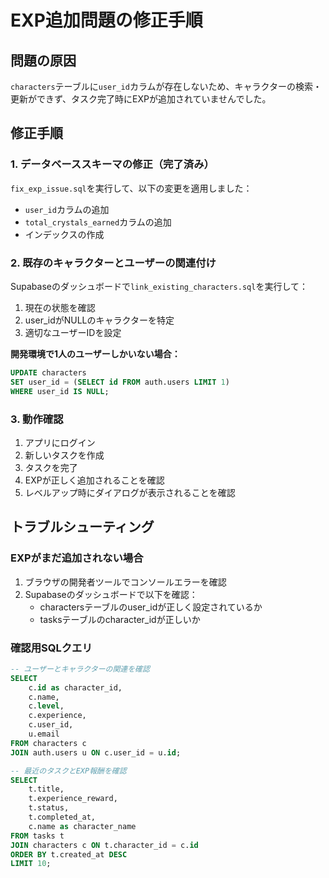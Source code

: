 # EXP追加問題の修正手順

## 問題の原因
`characters`テーブルに`user_id`カラムが存在しないため、キャラクターの検索・更新ができず、タスク完了時にEXPが追加されていませんでした。

## 修正手順

### 1. データベーススキーマの修正（完了済み）
`fix_exp_issue.sql`を実行して、以下の変更を適用しました：
- `user_id`カラムの追加
- `total_crystals_earned`カラムの追加
- インデックスの作成

### 2. 既存のキャラクターとユーザーの関連付け
Supabaseのダッシュボードで`link_existing_characters.sql`を実行して：

1. 現在の状態を確認
2. user_idがNULLのキャラクターを特定
3. 適切なユーザーIDを設定

**開発環境で1人のユーザーしかいない場合：**
```sql
UPDATE characters 
SET user_id = (SELECT id FROM auth.users LIMIT 1)
WHERE user_id IS NULL;
```

### 3. 動作確認
1. アプリにログイン
2. 新しいタスクを作成
3. タスクを完了
4. EXPが正しく追加されることを確認
5. レベルアップ時にダイアログが表示されることを確認

## トラブルシューティング

### EXPがまだ追加されない場合
1. ブラウザの開発者ツールでコンソールエラーを確認
2. Supabaseのダッシュボードで以下を確認：
   - charactersテーブルのuser_idが正しく設定されているか
   - tasksテーブルのcharacter_idが正しいか

### 確認用SQLクエリ
```sql
-- ユーザーとキャラクターの関連を確認
SELECT 
    c.id as character_id,
    c.name,
    c.level,
    c.experience,
    c.user_id,
    u.email
FROM characters c
JOIN auth.users u ON c.user_id = u.id;

-- 最近のタスクとEXP報酬を確認
SELECT 
    t.title,
    t.experience_reward,
    t.status,
    t.completed_at,
    c.name as character_name
FROM tasks t
JOIN characters c ON t.character_id = c.id
ORDER BY t.created_at DESC
LIMIT 10;
```